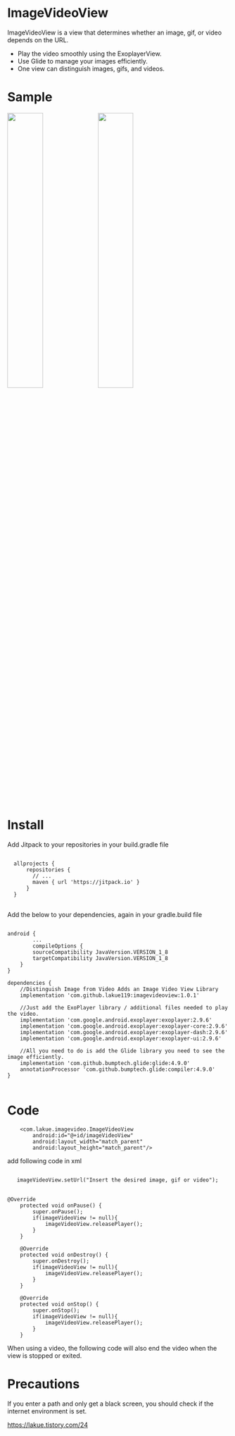 # ImageVideoView
ImageVideoView is a view that determines whether an image, gif, or video depends on the URL.
* Play the video smoothly using the ExoplayerView.
* Use Glide to manage your images efficiently.
* One view can distinguish images, gifs, and videos.

# Sample

<div>
<img width="40%" src="https://user-images.githubusercontent.com/31702431/74158490-82e5f700-4c5d-11ea-95e8-84679f3fefca.gif">
<img width="40%" src="https://user-images.githubusercontent.com/31702431/74158604-b759b300-4c5d-11ea-9695-e2eca7e7736a.jpeg">
</div>

# Install
Add Jitpack to your repositories in your build.gradle file
<pre>
<code>
  allprojects {
      repositories {
        // ...
        maven { url 'https://jitpack.io' }
      }
  }
</code>
</pre>
Add the below to your dependencies, again in your gradle.build file
<pre>
<code>
android {
        ...
        compileOptions {
        sourceCompatibility JavaVersion.VERSION_1_8
        targetCompatibility JavaVersion.VERSION_1_8
    }
}

dependencies {
    //Distinguish Image from Video Adds an Image Video View Library
    implementation 'com.github.lakue119:imagevideoview:1.0.1'

    //Just add the ExoPlayer library / additional files needed to play the video.
    implementation 'com.google.android.exoplayer:exoplayer:2.9.6'
    implementation 'com.google.android.exoplayer:exoplayer-core:2.9.6'
    implementation 'com.google.android.exoplayer:exoplayer-dash:2.9.6'
    implementation 'com.google.android.exoplayer:exoplayer-ui:2.9.6'

    //All you need to do is add the Glide library you need to see the image efficiently.
    implementation 'com.github.bumptech.glide:glide:4.9.0'
    annotationProcessor 'com.github.bumptech.glide:compiler:4.9.0'
}
</code>
</pre>

# Code

```
    <com.lakue.imagevideo.ImageVideoView
        android:id="@+id/imageVideoView"
        android:layout_width="match_parent"
        android:layout_height="match_parent"/>
```

add following code in xml

<pre>
<code>
   imageVideoView.setUrl("Insert the desired image, gif or video");
</code>
</pre>

```
@Override
    protected void onPause() {
        super.onPause();
        if(imageVideoView != null){
            imageVideoView.releasePlayer();
        }
    }

    @Override
    protected void onDestroy() {
        super.onDestroy();
        if(imageVideoView != null){
            imageVideoView.releasePlayer();
        }
    }

    @Override
    protected void onStop() {
        super.onStop();
        if(imageVideoView != null){
            imageVideoView.releasePlayer();
        }
    }
```
When using a video, the following code will also end the video when the view is stopped or exited.


# Precautions
If you enter a path and only get a black screen, you should check if the internet environment is set.  

https://lakue.tistory.com/24
